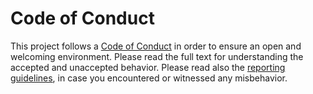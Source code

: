 # Code of Conduct

This project follows a [Code of Conduct][code_of_conduct] in order to ensure an open and welcoming environment.
Please read the full text for understanding the accepted and unaccepted behavior.
Please read also the [reporting guidelines][guidelines], in case you encountered or witnessed any misbehavior.

[code_of_conduct]: https://valkyrja.io/doc/current/contributing/code_of_conduct/index.html
[guidelines]: https://valkyrja.io/doc/current/contributing/code_of_conduct/reporting_guidelines.html
